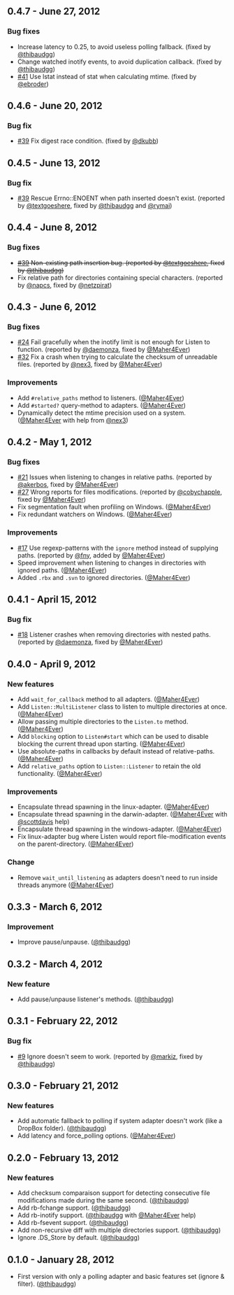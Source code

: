 ## 0.4.7 - June 27, 2012

### Bug fixes

- Increase latency to 0.25, to avoid useless polling fallback. (fixed by [@thibaudgg][])
- Change watched inotify events, to avoid duplication callback. (fixed by [@thibaudgg][])
- [#41](https://github.com/guard/listen/issues/41) Use lstat instead of stat when calculating mtime. (fixed by [@ebroder][])

## 0.4.6 - June 20, 2012

### Bug fix

- [#39](https://github.com/guard/listen/issues/39) Fix digest race condition. (fixed by [@dkubb][])

## 0.4.5 - June 13, 2012

### Bug fix

- [#39](https://github.com/guard/listen/issues/39) Rescue Errno::ENOENT when path inserted doesn't exist. (reported by [@textgoeshere][], fixed by [@thibaudgg][] and [@rymai][])

## 0.4.4 - June 8, 2012

### Bug fixes

- ~~[#39](https://github.com/guard/listen/issues/39) Non-existing path insertion bug. (reported by [@textgoeshere][], fixed by [@thibaudgg][])~~
- Fix relative path for directories containing special characters. (reported by [@napcs][], fixed by [@netzpirat][])

## 0.4.3 - June 6, 2012

### Bug fixes

- [#24](https://github.com/guard/listen/issues/24) Fail gracefully when the inotify limit is not enough for Listen to function. (reported by [@daemonza][], fixed by [@Maher4Ever][])
- [#32](https://github.com/guard/listen/issues/32) Fix a crash when trying to calculate the checksum of unreadable files. (reported by [@nex3][], fixed by [@Maher4Ever][])

### Improvements

- Add `#relative_paths` method to listeners. ([@Maher4Ever][])
- Add `#started?` query-method to adapters. ([@Maher4Ever][])
- Dynamically detect the mtime precision used on a system. ([@Maher4Ever][] with help from [@nex3][])

## 0.4.2 - May 1, 2012

### Bug fixes

- [#21](https://github.com/guard/listen/issues/21) Issues when listening to changes in relative paths. (reported by [@akerbos][], fixed by [@Maher4Ever][])
- [#27](https://github.com/guard/listen/issues/27) Wrong reports for files modifications. (reported by [@cobychapple][], fixed by [@Maher4Ever][])
- Fix segmentation fault when profiling on Windows. ([@Maher4Ever][])
- Fix redundant watchers on Windows. ([@Maher4Ever][])

### Improvements

- [#17](https://github.com/guard/listen/issues/17) Use regexp-patterns with the `ignore` method instead of supplying paths. (reported by [@fny][], added by [@Maher4Ever][])
- Speed improvement when listening to changes in directories with ignored paths. ([@Maher4Ever][])
- Added `.rbx` and `.svn` to ignored directories. ([@Maher4Ever][])

## 0.4.1 - April 15, 2012

### Bug fix

- [#18](https://github.com/guard/listen/issues/18) Listener crashes when removing directories with nested paths. (reported by [@daemonza][], fixed by [@Maher4Ever][])

## 0.4.0 - April 9, 2012

### New features

- Add `wait_for_callback` method to all adapters. ([@Maher4Ever][])
- Add `Listen::MultiListener` class to listen to multiple directories at once. ([@Maher4Ever][])
- Allow passing multiple directories to the `Listen.to` method. ([@Maher4Ever][])
- Add `blocking` option to `Listen#start` which can be used to disable blocking the current thread upon starting. ([@Maher4Ever][])
- Use absolute-paths in callbacks by default instead of relative-paths. ([@Maher4Ever][])
- Add `relative_paths` option to `Listen::Listener` to retain the old functionality. ([@Maher4Ever][])

### Improvements

- Encapsulate thread spawning in the linux-adapter. ([@Maher4Ever][])
- Encapsulate thread spawning in the darwin-adapter. ([@Maher4Ever][] with [@scottdavis][] help)
- Encapsulate thread spawning in the windows-adapter. ([@Maher4Ever][])
- Fix linux-adapter bug where Listen would report file-modification events on the parent-directory. ([@Maher4Ever][])

### Change

- Remove `wait_until_listening` as adapters doesn't need to run inside threads anymore ([@Maher4Ever][])

## 0.3.3 - March 6, 2012

### Improvement

- Improve pause/unpause. ([@thibaudgg][])

## 0.3.2 - March 4, 2012

### New feature

- Add pause/unpause listener's methods. ([@thibaudgg][])

## 0.3.1 - February 22, 2012

### Bug fix

- [#9](https://github.com/guard/listen/issues/9) Ignore doesn't seem to work. (reported by [@markiz][], fixed by [@thibaudgg][])

## 0.3.0 - February 21, 2012

### New features

- Add automatic fallback to polling if system adapter doesn't work (like a DropBox folder). ([@thibaudgg][])
- Add latency and force_polling options. ([@Maher4Ever][])

## 0.2.0 - February 13, 2012

### New features

- Add checksum comparaison support for detecting consecutive file modifications made during the same second. ([@thibaudgg][])
- Add rb-fchange support. ([@thibaudgg][])
- Add rb-inotify support. ([@thibaudgg][] with [@Maher4Ever][] help)
- Add rb-fsevent support. ([@thibaudgg][])
- Add non-recursive diff with multiple directories support. ([@thibaudgg][])
- Ignore .DS_Store by default. ([@thibaudgg][])

## 0.1.0 - January 28, 2012

- First version with only a polling adapter and basic features set (ignore & filter). ([@thibaudgg][])

<!--- The following link definition list is generated by PimpMyChangelog --->
[#9]: https://github.com/guard/listen/issues/9
[#17]: https://github.com/guard/listen/issues/17
[#18]: https://github.com/guard/listen/issues/18
[#21]: https://github.com/guard/listen/issues/21
[#24]: https://github.com/guard/listen/issues/24
[#27]: https://github.com/guard/listen/issues/27
[#32]: https://github.com/guard/listen/issues/32
[#39]: https://github.com/guard/listen/issues/39
[@Maher4Ever]: https://github.com/Maher4Ever
[@dkubb]: https://github.com/dkubb
[@ebroder]: https://github.com/ebroder
[@akerbos]: https://github.com/akerbos
[@cobychapple]: https://github.com/cobychapple
[@daemonza]: https://github.com/daemonza
[@fny]: https://github.com/fny
[@markiz]: https://github.com/markiz
[@napcs]: https://github.com/napcs
[@netzpirat]: https://github.com/netzpirat
[@nex3]: https://github.com/nex3
[@rymai]: https://github.com/rymai
[@scottdavis]: https://github.com/scottdavis
[@textgoeshere]: https://github.com/textgoeshere
[@thibaudgg]: https://github.com/thibaudgg
